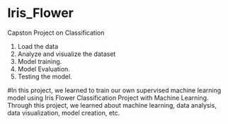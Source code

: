 # Iris_Flower
Capston Project on Classification
1. Load the data
2. Analyze and visualize the dataset
3. Model training.
4. Model Evaluation.
5. Testing the model.


#In this project, we learned to train our own supervised machine learning model using Iris Flower Classification Project with Machine Learning. Through this project, we learned about machine learning, data analysis, data visualization, model creation, etc.

